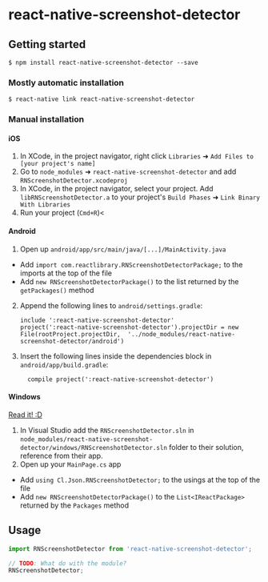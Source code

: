 
# react-native-screenshot-detector

## Getting started

`$ npm install react-native-screenshot-detector --save`

### Mostly automatic installation

`$ react-native link react-native-screenshot-detector`

### Manual installation


#### iOS

1. In XCode, in the project navigator, right click `Libraries` ➜ `Add Files to [your project's name]`
2. Go to `node_modules` ➜ `react-native-screenshot-detector` and add `RNScreenshotDetector.xcodeproj`
3. In XCode, in the project navigator, select your project. Add `libRNScreenshotDetector.a` to your project's `Build Phases` ➜ `Link Binary With Libraries`
4. Run your project (`Cmd+R`)<

#### Android

1. Open up `android/app/src/main/java/[...]/MainActivity.java`
  - Add `import com.reactlibrary.RNScreenshotDetectorPackage;` to the imports at the top of the file
  - Add `new RNScreenshotDetectorPackage()` to the list returned by the `getPackages()` method
2. Append the following lines to `android/settings.gradle`:
  	```
  	include ':react-native-screenshot-detector'
  	project(':react-native-screenshot-detector').projectDir = new File(rootProject.projectDir, 	'../node_modules/react-native-screenshot-detector/android')
  	```
3. Insert the following lines inside the dependencies block in `android/app/build.gradle`:
  	```
      compile project(':react-native-screenshot-detector')
  	```

#### Windows
[Read it! :D](https://github.com/ReactWindows/react-native)

1. In Visual Studio add the `RNScreenshotDetector.sln` in `node_modules/react-native-screenshot-detector/windows/RNScreenshotDetector.sln` folder to their solution, reference from their app.
2. Open up your `MainPage.cs` app
  - Add `using Cl.Json.RNScreenshotDetector;` to the usings at the top of the file
  - Add `new RNScreenshotDetectorPackage()` to the `List<IReactPackage>` returned by the `Packages` method


## Usage
```javascript
import RNScreenshotDetector from 'react-native-screenshot-detector';

// TODO: What do with the module?
RNScreenshotDetector;
```
  